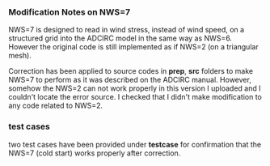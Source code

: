 ### Modification Notes on NWS=7
NWS=7 is designed to read in wind stress, instead of wind speed, on a structured grid into the ADCIRC model in the same way as 
NWS=6. However the original code is still implemented as if NWS=2 (on a triangular mesh).


Correction has been applied to source codes in **prep**, **src** folders to make NWS=7 to perform as it was described on the ADCIRC manual. 
However, somehow the NWS=2 can not work properly in this version I uploaded and I couldn't locate the error source. I checked that I didn't make modification to any code related to NWS=2.


### test cases
two test cases have been provided under **testcase** for confirmation that the NWS=7 (cold start) works properly after correction.
